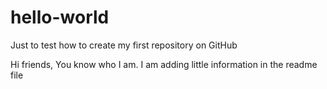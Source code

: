 # hello-world
Just to test how to create my first repository on GitHub 

Hi friends, You know who I am.
I am adding little information in the readme file 
